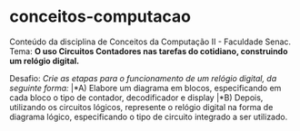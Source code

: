 # conceitos-computacao
Conteúdo da disciplina de Conceitos da Computação II - Faculdade Senac.
Tema: **O uso Circuitos Contadores nas tarefas do cotidiano, construindo um relógio digital.**

Desafio: *Crie as etapas para o funcionamento de um relógio digital, da seguinte forma:*
|*A) Elabore um diagrama em blocos, especificando em cada bloco o tipo
de contador, decodificador e display
|*B) Depois, utilizando os circuitos lógicos, represente o relógio digital na
forma de diagrama lógico, especificando o tipo de circuito integrado a
ser utilizado.
